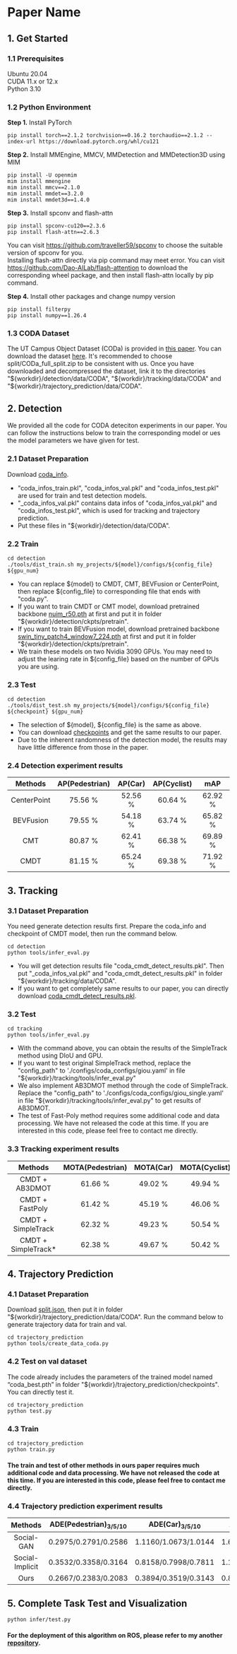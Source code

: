 # Paper Name

## 1. Get Started
### 1.1 Prerequisites
Ubuntu 20.04 \
CUDA 11.x or 12.x \
Python 3.10

### 1.2 Python Environment
**Step 1.**  Install PyTorch
```shell
pip install torch==2.1.2 torchvision==0.16.2 torchaudio==2.1.2 --index-url https://download.pytorch.org/whl/cu121
```

**Step 2.**  Install MMEngine, MMCV, MMDetection and MMDetection3D using MIM
```shell
pip install -U openmim
mim install mmengine
mim install mmcv==2.1.0
mim install mmdet==3.2.0
mim install mmdet3d==1.4.0
```

**Step 3.**  Install spconv and flash-attn
```shell
pip install spconv-cu120==2.3.6
pip install flash-attn==2.6.3
```
You can visit https://github.com/traveller59/spconv to choose the suitable version of spconv for you.  
Installing flash-attn directly via pip command may meet error. You can visit https://github.com/Dao-AILab/flash-attention to download the corresponding wheel package, and then install flash-attn locally by pip command.

**Step 4.**  Install other packages and change numpy version
```shell
pip install filterpy
pip install numpy==1.26.4
```

### 1.3 CODA Dataset
The UT Campus Object Dataset (CODa) is provided in [this paper](https://arxiv.org/pdf/2309.13549). You can download the dataset [here](https://web.corral.tacc.utexas.edu/texasrobotics/web_CODa). It's recommended to choose split/CODa_full_split.zip to be consistent with us. Once you have downloaded and decompressed the dataset, link it to the directories "\${workdir}/detection/data/CODA", "\${workdir}/tracking/data/CODA" and "\${workdir}/trajectory_prediction/data/CODA".  

## 2. Detection
We provided all the code for CODA deteciton experiments in our paper. You can follow the instructions below to train the corresponding model or ues the model parameters we have given for test.  

### 2.1 Dataset Preparation
Download [coda_info](https://drive.google.com/drive/folders/1mDJrAE1o7uuFm7XMZn1EDI_BLQ6vDH6m?usp=sharing).    
* "coda_infos_train.pkl", "coda_infos_val.pkl" and "coda_infos_test.pkl" are used for train and test detection models.  
* "_coda_infos_val.pkl" contains data infos of "coda_infos_val.pkl" and "coda_infos_test.pkl", which is used for tracking and trajectory prediction.  
* Put these files in "\${workdir}/detection/data/CODA".  

### 2.2 Train
```shell
cd detection
./tools/dist_train.sh my_projects/${model}/configs/${config_file} ${gpu_num}
```
* You can replace \${model} to CMDT, CMT, BEVFusion or CenterPoint, then replace \${config_file} to corresponding file that ends with "coda.py".  
* If you want to train CMDT or CMT model, download pretrained backbone [nuim_r50.pth](https://drive.google.com/drive/folders/1PXP8glbf5VoRDix-hlE0TBfx-48icKI7?usp=sharing) at first and put it in folder "\${workdir}/detection/ckpts/pretrain".  
* If you want to train BEVFusion model, download pretrained backbone [swin_tiny_patch4_window7_224.pth](https://drive.google.com/drive/folders/1PXP8glbf5VoRDix-hlE0TBfx-48icKI7?usp=sharing) at first and put it in folder "\${workdir}/detection/ckpts/pretrain".  
* We train these models on two Nvidia 3090 GPUs. You may need to adjust the learing rate in \${config_file} based on the number of GPUs you are using.  

### 2.3 Test
```shell
cd detection
./tools/dist_test.sh my_projects/${model}/configs/${config_file} ${checkpoint} ${gpu_num}
```
* The selection of \${model}, \${config_file} is the same as above.  
* You can download [checkpoints](https://drive.google.com/drive/folders/1PXP8glbf5VoRDix-hlE0TBfx-48icKI7?usp=sharing) and get the same results to our paper.  
* Due to the inherent randomness of the detection model, the results may have little difference from those in the paper.

### 2.4 Detection experiment results
|     Methods     | AP(Pedestrian) |   AP(Car)   | AP(Cyclist) |    mAP    |
| :-------------: | :------------: | :---------: | :---------: | :-------: |
|   CenterPoint   |     75.56 %    |   52.56 %   |   60.64 %   |  62.92 %  |
|    BEVFusion    |     79.55 %    |   54.18 %   |   63.74 %   |  65.82 %  |
|       CMT       |     80.87 %    |   62.41 %   |   66.38 %   |  69.89 %  |
|      CMDT       |     81.15 %    |   65.24 %   |   69.38 %   |  71.92 %  |
              
## 3. Tracking
### 3.1 Dataset Preparation
You need generate detection results first. Prepare the coda_info and checkpoint of CMDT model, then run the command below.  
```shell
cd detection
python tools/infer_eval.py
```
* You will get detection results file "coda_cmdt_detect_results.pkl". Then put "_coda_infos_val.pkl" and "coda_cmdt_detect_results.pkl" in folder "\${workdir}/tracking/data/CODA".  
* If you want to get completely same results to our paper, you can directly download [coda_cmdt_detect_results.pkl](https://drive.google.com/file/d/1jabTtM--clYnxRRlyjw6pLsLPQQM1gLv/view?usp=sharing).

### 3.2 Test
```shell
cd tracking
python tools/infer_eval.py
```
* With the command above, you can obtain the results of the SimpleTrack method using DIoU and GPU.  
* If you want to test original SimpleTrack method, replace the "config_path" to './configs/coda_configs/giou.yaml' in file "\${workdir}/tracking/tools/infer_eval.py"  
* We also implement AB3DMOT method through the code of SimpleTrack. Replace the "config_path" to './configs/coda_configs/giou_single.yaml' in file "\${workdir}/tracking/tools/infer_eval.py" to get results of AB3DMOT.  
* The test of Fast-Poly method requires some additional code and data processing. We have not released the code at this time. If you are interested in this code, please feel free to contact me directly.  

### 3.3 Tracking experiment results
|       Methods       | MOTA(Pedestrian) |   MOTA(Car)   | MOTA(Cyclist) |    mMOTA    |
| :-----------------: | :--------------: | :-----------: | :-----------: | :---------: |
|   CMDT + AB3DMOT    |      61.66 %     |    49.02 %    |    49.94 %    |   53.54 %   |
|   CMDT + FastPoly   |      61.42 %     |    45.19 %    |    46.06 %    |   50.89 %   |
| CMDT + SimpleTrack  |      62.32 %     |    49.23 %    |    50.54 %    |   54.03 %   |
| CMDT + SimpleTrack* |      62.38 %     |    49.67 %    |    50.42 %    |   54.16 %   |

## 4. Trajectory Prediction
### 4.1 Dataset Preparation
Download [split.json](https://drive.google.com/drive/folders/1mDJrAE1o7uuFm7XMZn1EDI_BLQ6vDH6m?usp=sharing), then put it in folder "\${workdir}/trajectory_prediction/data/CODA". Run the command below to generate trajectory data for train and val.  
```shell
cd trajectory_prediction
python tools/create_data_coda.py
```

### 4.2 Test on val dataset
The code already includes the parameters of the trained model named “coda_best.pth” in folder "\${workdir}/trajectory_prediction/checkpoints". You can directly test it.  
```shell
cd trajectory_prediction
python test.py
```

### 4.3 Train
```shell
cd trajectory_prediction
python train.py
```

#### The train and test of other methods in ours paper requires much additional code and data processing. We have not released the code at this time. If you are interested in this code, please feel free to contact me directly.  

### 4.4 Trajectory prediction experiment results
|     Methods     | ADE(Pedestrian)<sub>3/5/10 | ADE(Car)<sub>3/5/10 | ADE(Cyclist)<sub>3/5/10| FDE(Pedestrian)<sub>3/5/10 | FDE(Car)<sub>3/5/10 | FDE(Cyclist)<sub>3/5/10|
| :-------------: | :------------: | :------------: | :------------: | :------------: | :------------: | :------------: |
|   Social-GAN    | 0.2975/0.2791/0.2586 | 1.1160/1.0673/1.0144 | 1.6706/1.5358/1.3866 | 0.5218/0.4821/0.4369 | 2.0744/1.9656/1.8502 | 3.2201/2.9324/2.6106 |
| Social-Implicit | 0.3532/0.3358/0.3164 | 0.8158/0.7998/0.7811 | 1.1291/1.1107/1.0889 | 0.6175/0.5816/0.5402 | 1.5213/1.4878/1.4473 | 2.1216/2.0855/2.0399 |
|      Ours       | 0.2667/0.2383/0.2083 | 0.3894/0.3519/0.3143 | 0.8490/0.7785/0.7174 | 0.4664/0.4058/0.3390 | 0.6977/0.6138/0.5229 | 1.7548/1.5888/1.4520 |

## 5. Complete Task Test and Visualization
```shell
python infer/test.py
```

#### For the deployment of this algorithm on ROS, please refer to my another [repository](https://github.com/TossherO/ros_packages).